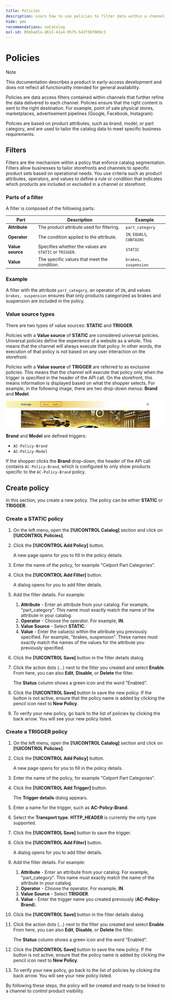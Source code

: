 ```yaml
---
title: Policies
description: Learn how to use policies to filter data within a channel to ensure that data is sent to the right destination.
hide: yes
recommendations: noCatalog
exl-id: 05bbad1a-d612-41a4-9575-543f507089c3
---
```

# Policies

>[!NOTE]
>
>This documentation describes a product in early-access development and does not reflect all functionality intended for general availability.

Policies are data access filters contained within channels that further refine the data delivered to each channel. Policies ensure that the right content is sent to the right destination. For example, point of sale physical stores, marketplaces, advertisement pipelines (Google, Facebook, Instagram).

Policies are based on product attributes, such as brand, model, or part category, and are used to tailor the catalog data to meet specific business requirements. ​

## Filters

Filters are the mechanism within a policy that enforce catalog segmentation. Filters allow businesses to tailor storefronts and channels to specific product sets based on operational needs. You use criteria such as product attributes, operators, and values to define a rule or condition that indicates which products are included or excluded in a channel or storefront.

### Parts of a filter

A filter is composed of the following parts:

|Part|Description|Example|
|---|---|---|
|**Attribute**|The product attribute used for filtering.|`part_category`|
|**Operator**|The condition applied to the attribute.|`IN`, `EQUALS`, `CONTAINS`|
|**Value source**|Specifies whether the values are `STATIC` or `TRIGGER`.|`STATIC`|
|**Value**|The specific values that meet the condition.|`brakes, suspension`|

### Example

A filter with the attribute `part_category`, an operator of `IN`, and values `brakes, suspension` ensures that only products categorized as brakes and suspension are included in the policy.

### Value source types

There are two types of value sources: **STATIC** and **TRIGGER**.

Policies with a **Value source** of **STATIC** are considered universal policies. Universal policies define the experience of a website as a whole. This means that the channel will always execute that policy. In other words, the execution of that policy is not based on any user interaction on the storefront.

Policies with a **Value source** of **TRIGGER** are referred to as exclusive policies. This means that the channel will execute that policy only when the trigger is specified in the header of the API call. On the storefront, this means information is displayed based on what the shopper selects. For example, in the following image, there are two drop-down menus: **Brand** and **Model**.

![Trigger value source on storefront](../assets/policy-trigger.png)

**Brand** and **Model** are defined triggers:

- `AC-Policy-Brand`
- `AC-Policy-Model`

If the shopper clicks the **Brand** drop-down, the header of the API call contains `AC-Policy-Brand`, which is configured to only show products specific to the `AC-Policy-Brand` policy.

## Create policy

In this section, you create a new policy. The policy can be either **STATIC** or **TRIGGER**.

### Create a STATIC policy

1. On the left menu, open the **[!UICONTROL Catalog]** section and click on **[!UICONTROL Policies]**.

1. Click the **[!UICONTROL Add Policy]** button.

    A new page opens for you to fill in the policy details. ​

1. Enter the name of the policy, for example "Celport Part Categories".

1. Click the **[!UICONTROL Add Filter]** button.

    A dialog opens for you to add filter details.

1. Add the filter details. For example:

    1. **Attribute** - Enter an attribute from your catalog. For example, "part_category". This name must exactly match the name of the attribute in your catalog.
    1. **Operator** - Choose the operator. For example, **IN**. ​
    1. **Value Source** - Select **STATIC**. ​
    1. **Value** - Enter the value(s) within the attribute you previously specified. For example, "brakes, suspension". ​These names must exactly match the names of the values for the attribute you previously specified.

1. Click the **[!UICONTROL Save]** button in the filter details dialog. ​
    
1. Click the action dots (...) next to the filter you created and select **Enable**. From here, you can also **Edit**, **Disable**, or **Delete** the filter.

    The **Status** column shows a green icon and the word "Enabled".

1. Click the **[!UICONTROL Save]** button to save the new policy.​ If the button is not active, ensure that the policy name is added by clicking the pencil icon next to **New Policy**.

1. To verify your new policy, go back to the list of policies by clicking the back arrow. ​You will see your new policy listed.

### Create a TRIGGER policy

1. On the left menu, open the **[!UICONTROL Catalog]** section and click on **[!UICONTROL Policies]**.

1. Click the **[!UICONTROL Add Policy]** button.

    A new page opens for you to fill in the policy details. ​

1. Enter the name of the policy, for example "Celport Part Categories".

1. Click the **[!UICONTROL Add Trigger]** button.

    The **Trigger details** dialog appears.

1. Enter a name for the trigger, such as **AC-Policy-Brand**.

1. Select the **Transport type**. **HTTP_HEADER** is currently the only type supported.

1. Click the **[!UICONTROL Save]** button to save the trigger.

1. Click the **[!UICONTROL Add Filter]** button.

    A dialog opens for you to add filter details.

1. Add the filter details. For example:

    1. **Attribute** - Enter an attribute from your catalog. For example, "part_category". This name must exactly match the name of the attribute in your catalog.
    1. **Operator** - Choose the operator. For example, **IN**. ​
    1. **Value Source** - Select **TRIGGER**. ​
    1. **Value** - Enter the trigger name you created previously (**AC-Policy-Brand**).

1. Click the **[!UICONTROL Save]** button in the filter details dialog. ​
    
1. Click the action dots (...) next to the filter you created and select **Enable**. From here, you can also **Edit**, **Disable**, or **Delete** the filter.

    The **Status** column shows a green icon and the word "Enabled".

1. Click the **[!UICONTROL Save]** button to save the new policy.​ If the button is not active, ensure that the policy name is added by clicking the pencil icon next to **New Policy**.

1. To verify your new policy, go back to the list of policies by clicking the back arrow. ​You will see your new policy listed.

By following these steps, the policy will be created and ready to be linked to a channel to control product visibility.
